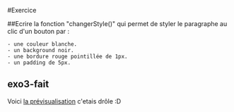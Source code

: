 #Exercice

##Ecrire la fonction "changerStyle()" qui permet de styler le paragraphe au clic d'un bouton par :

    - une couleur blanche.
    - un background noir.
    - une bordure rouge pointillée de 1px.
    - un padding de 5px.

## exo3-fait
Voici [la prévisualisation](https://htmlpreview.github.io/?https://github.com/psykoterro/exo3-fait/blob/master/index.html) c'etais drôle :D
